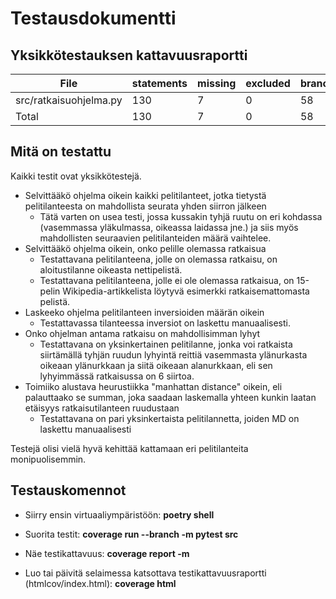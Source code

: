 # Testausdokumentti

## Yksikkötestauksen kattavuusraportti

File | statements | missing | excluded | branches | partial | coverage
-----|---|---|---|---|---|-----
src/ratkaisuohjelma.py | 130 | 7 | 0 | 58 | 7 | 93%
Total | 130 | 7 | 0 | 58 | 7 | 93%

## Mitä on testattu

Kaikki testit ovat yksikkötestejä.


- Selvittääkö ohjelma oikein kaikki pelitilanteet, jotka tietystä pelitilanteesta on mahdollista seurata yhden siirron jälkeen
  - Tätä varten on usea testi, jossa kussakin tyhjä ruutu on eri kohdassa (vasemmassa yläkulmassa, oikeassa laidassa jne.) ja siis myös mahdollisten seuraavien pelitilanteiden määrä vaihtelee.
- Selvittääkö ohjelma oikein, onko pelille olemassa ratkaisua
  - Testattavana pelitilanteena, jolle on olemassa ratkaisu, on aloitustilanne oikeasta nettipelistä.
  - Testattavana pelitilanteena, jolle ei ole olemassa ratkaisua, on 15-pelin Wikipedia-artikkelista löytyvä esimerkki ratkaisemattomasta pelistä.
- Laskeeko ohjelma pelitilanteen inversioiden määrän oikein
  - Testattavassa tilanteessa inversiot on laskettu manuaalisesti.
- Onko ohjelman antama ratkaisu on mahdollisimman lyhyt
  - Testattavana on yksinkertainen pelitilanne, jonka voi ratkaista siirtämällä tyhjän ruudun lyhyintä reittiä vasemmasta ylänurkasta oikeaan ylänurkkaan ja siitä oikeaan alanurkkaan, eli sen lyhyimmässä ratkaisussa on 6 siirtoa.
- Toimiiko alustava heurustiikka "manhattan distance" oikein, eli palauttaako se summan, joka saadaan laskemalla yhteen kunkin laatan etäisyys ratkaisutilanteen ruudustaan
  - Testattavana on pari yksinkertaista pelitilannetta, joiden MD on laskettu manuaalisesti

Testejä olisi vielä hyvä kehittää kattamaan eri pelitilanteita monipuolisemmin.

## Testauskomennot

- Siirry ensin virtuaaliympäristöön: **poetry shell**

- Suorita testit: **coverage run --branch -m pytest src**
- Näe testikattavuus: **coverage report -m**
- Luo tai päivitä selaimessa katsottava testikattavuusraportti (htmlcov/index.html): **coverage html**
